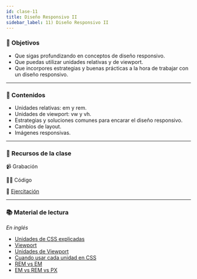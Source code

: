 ```yaml
---
id: clase-11
title: Diseño Responsivo II
sidebar_label: 11) Diseño Responsivo II
---
```


### 🏁 Objetivos

- Que sigas profundizando en conceptos de diseño responsivo.
- Que puedas utilizar unidades relativas y de viewport.
- Que incorpores estrategias y buenas prácticas a la hora de trabajar con un diseño responsivo.

---

### 📝 Contenidos

- Unidades relativas: em y rem.
- Unidades de viewport: vw y vh.
- Estrategias y soluciones comunes para encarar el diseño responsivo.
- Cambios de layout.
- Imágenes responsivas.

---

### 🚀 Recursos de la clase

📹 Grabación

👩‍💻 Código

💪 [Ejercitación](https://github.com/Ada-IT/ejercicios-frontend/blob/master/modulo-1/ejercicios/11-dise%C3%B1o-responsivo-II.md)

---

### 📚 Material de lectura

_En inglés_

- [Unidades de CSS explicadas](https://alligator.io/css/css-units-explained/)
- [Viewport](https://alligator.io/css/viewport-units/)
- [Unidades de Viewport](https://ishadeed.com/article/viewport-units/)
- [Cuando usar cada unidad en CSS](https://daveredfern.com/use-units-css/)
- [REM vs EM](https://zellwk.com/blog/rem-vs-em/)
- [EM vs REM vs PX](https://engageinteractive.co.uk/blog/em-vs-rem-vs-px)

